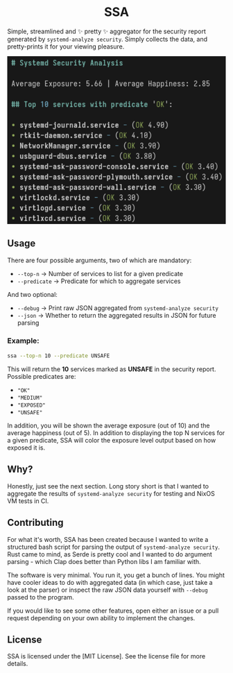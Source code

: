 <div align="center">
    <h1>SSA</h1>
    <p align="left">
    Simple, streamlined and ✨ pretty ✨  aggregator for the security report generated by
    <code>systemd-analyze security</code>. Simply collects the data, and pretty-prints it for
    your viewing pleasure.
    </p>
    <img
        alt="latest demo"
        src=".github/assets/demo.png"
        width="700px"
    >
</div>

## Usage

There are four possible arguments, two of which are mandatory:

- `--top-n` -> Number of services to list for a given predicate
- `--predicate` -> Predicate for which to aggregate services

And two optional:

- `--debug` -> Print raw JSON aggregated from `systemd-analyze security`
- `--json` -> Whether to return the aggregated results in JSON for future
  parsing

### Example:

```bash
ssa --top-n 10 --predicate UNSAFE
```

This will return the **10** services marked as **UNSAFE** in the security
report. Possible predicates are:

- `"OK"`
- `"MEDIUM"`
- `"EXPOSED"`
- `"UNSAFE"`

In addition, you will be shown the average exposure (out of 10) and the average
happiness (out of 5). In addition to displaying the top N services for a given
predicate, SSA will color the exposure level output based on how exposed it is.

## Why?

Honestly, just see the next section. Long story short is that I wanted to
aggregate the results of `systemd-analyze security` for testing and NixOS VM
tests in CI.

## Contributing

For what it's worth, SSA has been created because I wanted to write a structured
bash script for parsing the output of `systemd-analyze security`. Rust came to
mind, as Serde is pretty cool and I wanted to do argument parsing - which Clap
does better than Python libs I am familiar with.

The software is very minimal. You run it, you get a bunch of lines. You might
have cooler ideas to do with aggregated data (in which case, just take a look at
the parser) or inspect the raw JSON data yourself with `--debug` passed to the
program.

If you would like to see some other features, open either an issue or a pull
request depending on your own ability to implement the changes.

## License

SSA is licensed under the [MIT License]. See the license file for more details.
